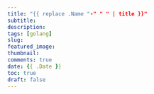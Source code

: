 ```yaml
---
title: "{{ replace .Name "-" " " | title }}"
subtitle: 
description: 
tags: [golang]
slug: 
featured_image: 
thumbnail: 
comments: true
date: {{ .Date }}
toc: true
draft: false
---
```

